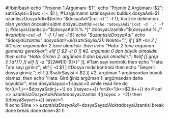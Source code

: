 #!/bin/bash
echo "Projenin 1.Argümanı :$1";
echo "Prjenin 2.Argümanı :$2";
satirSayisi=$(wc -l < $1 ); #1.argümanın satır sayısını bulduk
dosyaAdi=$1
uzantisizDosyaAdi=$(echo "$dosyaAdi"|cut -d '.' -f 1);  #cut ile delimeterı . olan yerden öncesini aldım
dosyaUzantisi=`echo "$dosyaAdi"|cut -d '.' -f 2`;
#dosyaUzantisiz="${dosyaAdi%%.*}"
#dosyaUzantili="${dosyaAdi%.*}"
#variable=cut -d ' ' -f 1 | wc -l $1
echo "$uzantisizDosyaAdi"
echo "$dosyaUzantisi"
dosyaSatir=$(($satirSayisi/$2))
Nokta=".";
if [ $# -ne 2 ] #Girilen argümanlar 2 tane olmalıdır.
then
	echo "Hata: 2 tane argüman girmeniz gerekiyor";
elif [[ $2 -lt 0 ]]  #2. argüman 0 dan büyük olmalıdır.
then
	echo "Hata: Girilen 2. argüman 0 dan büyük olmalıdır.";
#elif [[ grep (\.\d*)?) ]]
elif [[ -z  "${2##*[!0-9]*}" ]]; #Tam sayı kontrolü 
then
	echo "Hata: Tam sayı giriniz";
elif [ -d $1 ]   #Dosya mıdır kontrolü
then
	echo "Geçerli dosya giriniz.";
elif (( $satirSayisi < $2 ))  #2. argüman 1  argümandan büyük olamaz.
then
	echo "Hata: Girdiğiniz argüman 1. argümandan daha büyüktür";
else
dosyaSayaci=1
sayac=0
	while read line
	do
		for((j=1;j<=$dosyaSatir;j++))
		do
			((sayac++))
			for((k=1;k<=$2;k++))
			do
			#	cat >> $uzantisizDosyaAdi$k$Nokta$dosyaUzantisi
				if(($sayac>=$2))
				then
					((dosyaSayaci++))
					sayac=1 				
				fi
				echo $line >> $uzantisizDosyaAdi-$dosyaSayaci$Nokta$dosyaUzantisi
				break
			done
			break
		done
	done<$1
fi

